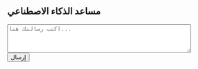 <!DOCTYPE html>
<html>
<head>
  <meta charset="UTF-8">
  <title>Puter.js Chat</title>
  <script src="https://js.puter.com/v2/"></script>
</head>
<body>
  <h2>مساعد الذكاء الاصطناعي</h2>
  <textarea id="chatInput" rows="4" cols="50" placeholder="اكتب رسالتك هنا..."></textarea><br>
  <button id="sendBtn">إرسال</button>
  <pre id="chatOutput"></pre>

  <script>
    const chatInput = document.getElementById("chatInput");
    const sendBtn = document.getElementById("sendBtn");
    const chatOutput = document.getElementById("chatOutput");

    sendBtn.onclick = async () => {
      const prompt = chatInput.value;
      chatInput.value = "";
      chatOutput.textContent += "أنت: " + prompt + "\n";

      try {
        const response = await puter.ai.chat(prompt);
        chatOutput.textContent += "المساعد: " + response + "\n\n";
      } catch (err) {
        chatOutput.textContent += "خطأ: " + err.message + "\n";
      }
    };
  </script>
</body>
</html>
